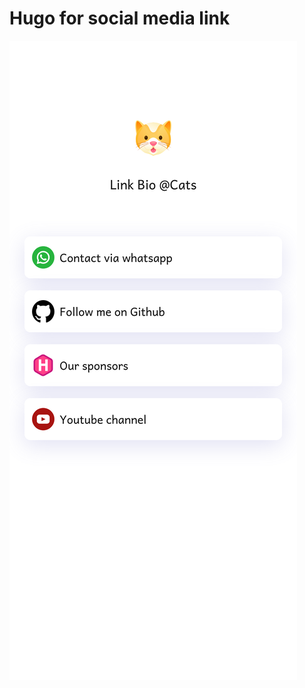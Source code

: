 # Hugo for social media link 

![image](https://raw.githubusercontent.com/httpsecure/linkbio/main/static/svg/cat.png)
